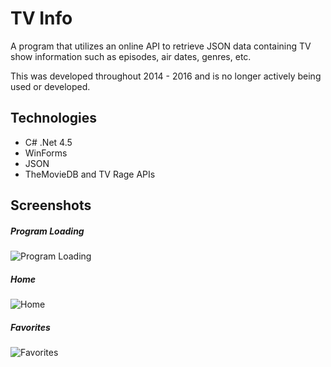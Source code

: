 # TV Info

A program that utilizes an online API to retrieve JSON data containing TV show information such as episodes, air dates, genres, etc.

This was developed throughout 2014 - 2016 and is no longer actively being used or developed.


## Technologies
- C# .Net 4.5
- WinForms
- JSON
- TheMovieDB and TV Rage APIs


## Screenshots

##### Program Loading
![Program Loading](https://user-images.githubusercontent.com/19980511/147184619-8326bd8e-ef5a-44f2-992b-b12696eb406a.png)

##### Home
![Home](https://user-images.githubusercontent.com/19980511/147184610-8a303f04-a5b7-4b6b-aca2-24a730a311db.png)

##### Favorites
![Favorites](https://user-images.githubusercontent.com/19980511/147184593-91e3c8ec-93fd-4a1b-8239-14284794afc9.png)
